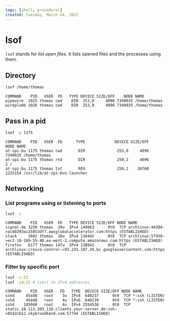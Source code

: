 ```yaml
---
tags: [shell, procedural]
created: Tuesday, March 04, 2025
---
```


# lsof

`lsof` stands for _list open files_. It lists opened files and the processes
using them.

## Directory

```sh
lsof /home/thomas
```

```
COMMAND    PID   USER  FD   TYPE DEVICE SIZE/OFF    NODE NAME
pipewire  1025 thomas cwd    DIR  253,0     4096 7340035 /home/thomas
wireplumb 1026 thomas cwd    DIR  253,0     4096 7340035 /home/thomas
```

## Pass in a pid

```sh
lsof -p 1175
```

```
COMMAND    PID   USER  FD      TYPE             DEVICE SIZE/OFF    NODE NAME
at-spi-bu 1175 thomas cwd       DIR              253,0     4096 7340035 /home/thomas
at-spi-bu 1175 thomas rtd       DIR              259,2     4096       2 /
at-spi-bu 1175 thomas txt       REG              259,2    26760 1225154 /usr/lib/at-spi-bus-launcher
```

## Networking

### List programs using or listening to ports

```sh
lsof -i
```

```
COMMAND    PID   USER  FD   TYPE DEVICE SIZE/OFF NODE NAME
signal-de 3250 thomas  39u  IPv4 149863      0t0  TCP archlinux:44304->ac88393aca5853df7.awsglobalaccelerator.com:https (ESTABLISHED)
slack     3602 thomas  18u  IPv4 138442      0t0  TCP archlinux:57950->ec2-18-169-55-40.eu-west-2.compute.amazonaws.com:https (ESTABLISHED)
firefox   6177 thomas 147u  IPv4 138842      0t0  TCP archlinux:cresco-control->93.243.107.34.bc.googleusercontent.com:https (ESTABLISHED)
```

### Filter by specific port

```sh
lsof -i:22
lsof -i4:22 # limit to IPv4 addresses

```

```
COMMAND    PID   USER   FD   TYPE  DEVICE SIZE/OFF NODE NAME
sshd     45448   root    3u  IPv4  640237      0t0  TCP *:ssh (LISTEN)
sshd     45448   root    4u  IPv6  640239      0t0  TCP *:ssh (LISTEN)
sshd    185660   root    4u  IPv4 2554538      0t0  TCP static.18.113.203.116.clients.your-server.de:ssh->0542cb12.skybroadband.com:57744 (ESTABLISHED)

```
